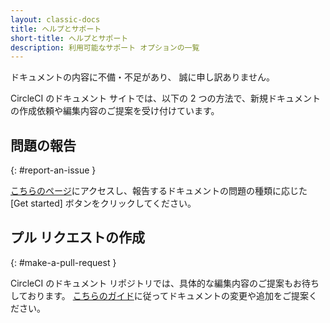 ```yaml
---
layout: classic-docs
title: ヘルプとサポート
short-title: ヘルプとサポート
description: 利用可能なサポート オプションの一覧
---
```


ドキュメントの内容に不備・不足があり、 誠に申し訳ありません。

CircleCI のドキュメント サイトでは、以下の 2 つの方法で、新規ドキュメントの作成依頼や編集内容のご提案を受け付けています。

## 問題の報告
{: #report-an-issue }

[こちらのページ](https://github.com/circleci/circleci-docs/issues/new/choose)にアクセスし、報告するドキュメントの問題の種類に応じた [Get started] ボタンをクリックしてください。

## プル リクエストの作成
{: #make-a-pull-request }

CircleCI のドキュメント リポジトリでは、具体的な編集内容のご提案もお待ちしております。 [こちらのガイド](https://github.com/circleci/circleci-docs/blob/master/CONTRIBUTING.md#pull-requests)に従ってドキュメントの変更や追加をご提案ください。
